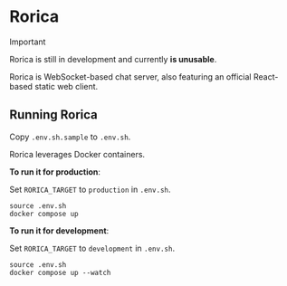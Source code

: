 # Rorica

> [!IMPORTANT]
> Rorica is still in development and currently **is unusable**.

Rorica is WebSocket-based chat server, also featuring an official React-based
static web client.

## Running Rorica
Copy `.env.sh.sample` to `.env.sh`.

Rorica leverages Docker containers.

**To run it for production**:

Set `RORICA_TARGET` to `production` in `.env.sh`.

```shell
source .env.sh
docker compose up
```

**To run it for development**:

Set `RORICA_TARGET` to `development` in `.env.sh`.

```shell
source .env.sh
docker compose up --watch
```
